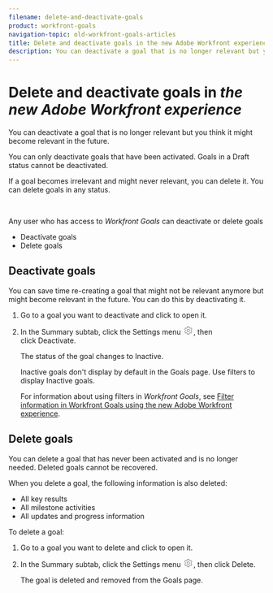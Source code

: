 ```yaml
---
filename: delete-and-deactivate-goals
product: workfront-goals
navigation-topic: old-workfront-goals-articles
title: Delete and deactivate goals in the new Adobe Workfront experience
description: You can deactivate a goal that is no longer relevant but you think it might become relevant in the future.
---
```


# Delete and deactivate goals in *the new Adobe Workfront experience*

You can deactivate a goal that is no longer relevant but you think it might become relevant in the future.

You can only deactivate goals that have been activated. Goals in a Draft status cannot be deactivated.

If a goal becomes irrelevant and might never relevant, you can delete it. You can delete goals in any status.

&nbsp;

Any user who has access to *Workfront Goals* can deactivate or delete goals

* Deactivate goals
* Delete goals

## Deactivate goals

You can save time re-creating a goal that might not be relevant anymore but might become relevant in the future. You can do this by deactivating it.

<ol> 
 <li value="1">Go to a goal you want to deactivate and click to open it. </li> 
 <li value="2"> <p>In the <span class="bold">Summary</span> subtab, click the <span class="bold">Settings menu </span><img src="assets/gear-icon-settings.png">, then click&nbsp;<span class="bold">Deactivate</span>. </p> <p>The status of the goal changes to Inactive. </p> <note type="tip">
   Inactive goals don't display by default in the Goals page. Use filters to display Inactive goals. 
  </note> <p>For information about using filters in <em>Workfront Goals</em>, see <a href="../../workfront-goals/old-wf-goals-articles-aw/filter-information-in-workfront-goals.md" class="MCXref xref" xrefformat="{para}">Filter information in Workfront Goals using the new Adobe Workfront experience</a>.</p> </li> 
</ol>

## Delete goals

You can delete a goal that has never been activated and is no longer needed. Deleted goals cannot be recovered.

When you delete a goal, the following information is also deleted:

* All key results
* All milestone activities 
* All updates and progress information

To delete a goal:

<ol> 
 <li value="1">Go to a goal you want to delete and click to open it. </li> 
 <li value="2"> <p>In the <span class="bold">Summary</span> subtab, click the <span class="bold">Settings menu </span><img src="assets/gear-icon-settings.png">, then click&nbsp;<span class="bold">Delete</span>.</p> <p>The goal is deleted and removed from the Goals page. </p> </li> 
</ol>

